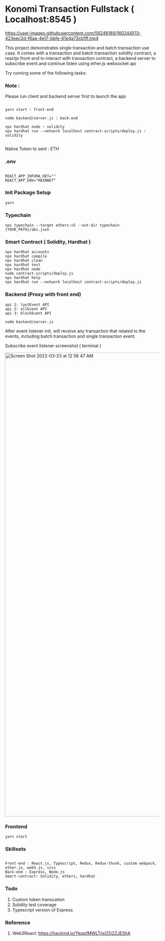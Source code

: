 # Konomi Transaction Fullstack ( Localhost:8545 )

https://user-images.githubusercontent.com/56249189/160244513-423eec2d-f6aa-4e17-bbfe-61e4a73cb1ff.mp4

This project demonstrates single transaction and batch transaction use case. It comes with a transaction and batch transaction solidity contract, a reactjs front-end to interact with transaction contract, a backend server to subscribe event and continue listen using ether.js websocket api

Try running some of the following tasks:

### Note :

Please run client and backend server first to launch the app

```shell

yarn start : front-end

node backend/server.js : back-end

npx hardhat node : solidity
npx hardhat run --network localhost contract-scripts/deploy.js : solidity


```

Native Token to sent : ETH

### .env

```shell

REACT_APP_INFURA_KEY=""
REACT_APP_ENV="MAINNET"

```

### Init Package Setup

```shell
yarn
```

### Typechain

```shell
npx typechain --target ethers-v5 --out-dir typechain {YOUR_PATH}/abi.json
```

### Smart Contract ( Solidity, Hardhat )

```shell
npx hardhat accounts
npx hardhat compile
npx hardhat clean
npx hardhat test
npx hardhat node
node contract-scripts/deploy.js
npx hardhat help
npx hardhat run --network localhost contract-scripts/deploy.js
```

### Backend (Proxy with front end)

```shell
api 1: lastEvent API
api 2: allEvent API
api 3: blockEvent API
```

```shell
node backend/server.js
```

After event listener init, will receive any transaction that related to the events, including batch transaction and single transaction event.

Subscribe event listener screenshot ( terminal )

<img width="1512" alt="Screen Shot 2022-03-23 at 12 56 47 AM" src="https://user-images.githubusercontent.com/56249189/159534018-b098884a-cef8-4c94-9ca6-2baf89f3540d.png">

### Frontend

```shell
yarn start
```

### Skillsets

```shell

Front-end : React.js, Typescript, Redux, Redux-thunk, custom webpack, ether.js, web3.js, scss
Back-end : Express, Node.js
Smart-contract: Solidity, ethers, hardhat

```

### Todo

1. Custom token transcation
2. Solidity test coverage
3. Typescript version of Express

### Reference

1. Web3React: https://hackmd.io/Ykpp1MWLTjixIZG2ZJEShA
